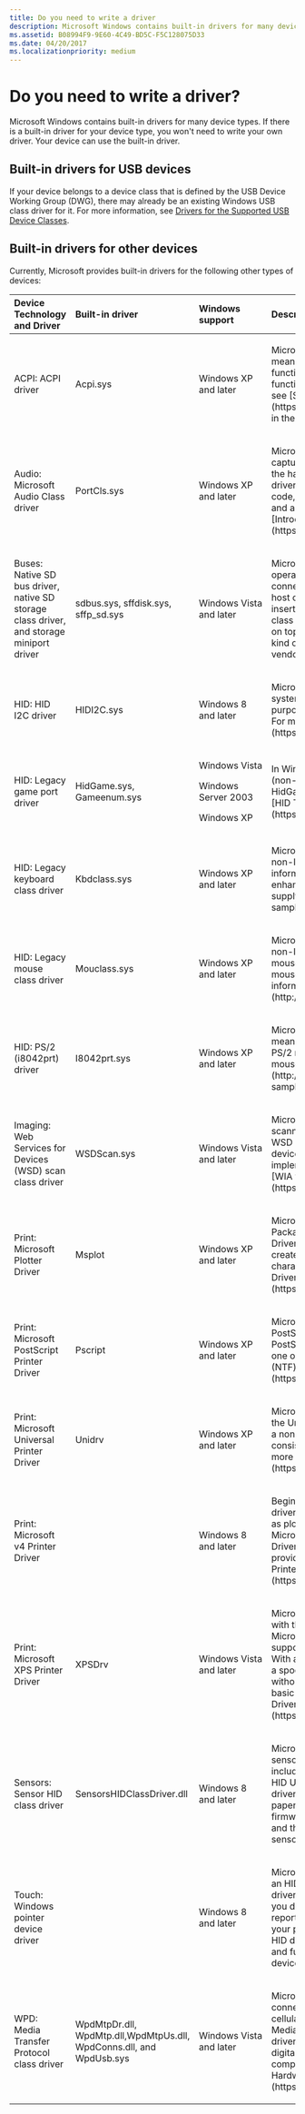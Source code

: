 ```yaml
---
title: Do you need to write a driver
description: Microsoft Windows contains built-in drivers for many device types. If there is a built-in driver for your device type, you won't need to write your own driver. Your device can use the built-in driver.
ms.assetid: B08994F9-9E60-4C49-BD5C-F5C128075D33
ms.date: 04/20/2017
ms.localizationpriority: medium
---
```


# Do you need to write a driver?


Microsoft Windows contains built-in drivers for many device types. If there is a built-in driver for your device type, you won't need to write your own driver. Your device can use the built-in driver.

## <span id="Built-in_drivers_for_USB_devices"></span><span id="built-in_drivers_for_usb_devices"></span><span id="BUILT-IN_DRIVERS_FOR_USB_DEVICES"></span>Built-in drivers for USB devices


If your device belongs to a device class that is defined by the USB Device Working Group (DWG), there may already be an existing Windows USB class driver for it. For more information, see [Drivers for the Supported USB Device Classes](https://msdn.microsoft.com/library/windows/hardware/ff538820).

## <span id="Built-in_drivers_for_other_devices"></span><span id="built-in_drivers_for_other_devices"></span><span id="BUILT-IN_DRIVERS_FOR_OTHER_DEVICES"></span>Built-in drivers for other devices


Currently, Microsoft provides built-in drivers for the following other types of devices:

<table>
<colgroup>
<col width="25%" />
<col width="25%" />
<col width="25%" />
<col width="25%" />
</colgroup>
<thead>
<tr class="header">
<th align="left">Device Technology and Driver</th>
<th align="left">Built-in driver</th>
<th align="left">Windows support</th>
<th align="left">Description</th>
</tr>
</thead>
<tbody>
<tr class="odd">
<td align="left"><p>ACPI: ACPI driver</p></td>
<td align="left"><p>Acpi.sys</p></td>
<td align="left"><p>Windows XP and later</p></td>
<td align="left"><p>Microsoft provides support for basic ACPI device functionality by means of the Acpi.sys driver and ACPI BIOS. To enhance the functionality of an ACPI device, the vendor can supply a WDM function driver. For more information about Windows ACPI support, see [Supporting ACPI Devices](https://msdn.microsoft.com/library/windows/hardware/ff536161) in the ACPI Design Guide.</p></td>
</tr>
<tr class="even">
<td align="left"><p>Audio: Microsoft Audio Class driver</p></td>
<td align="left"><p>PortCls.sys</p></td>
<td align="left"><p>Windows XP and later</p></td>
<td align="left"><p>Microsoft provides support for basic audio rendering and audio capture via its Port Class driver (PortCls). It is the responsibility of the hardware vendor of an audio device, to provide an adapter driver to work with PortCls. The adapter driver includes initialization code, driver-management code (including the DriverEntry function) and a collection of audio miniport drivers. For more information, see [Introduction to Port Class](https://msdn.microsoft.com/library/windows/hardware/ff536829).</p></td>
</tr>
<tr class="odd">
<td align="left"><p>Buses: Native SD bus driver, native SD storage class driver, and storage miniport driver</p></td>
<td align="left"><p>sdbus.sys, sffdisk.sys, sffp_sd.sys</p></td>
<td align="left"><p>Windows Vista and later</p></td>
<td align="left"><p>Microsoft provides support for SD card readers as follows: The operating system provides support for SD host controllers that connect directly to the PCI bus. When the system enumerates an SD host controller, it loads a native SD bus driver (sdbus.sys). If a user inserts an SD memory card, Windows loads a native SD storage class driver (sffdisk.sys) and storage miniport driver (sffp_sd.sys) on top of the bus driver. If a user inserts an SD card with a different kind of function, such as GPS or wireless LAN, Windows loads a vendor-supplied driver for the device.</p></td>
</tr>
<tr class="even">
<td align="left"><p>HID: HID I2C driver</p></td>
<td align="left"><p>HIDI2C.sys</p></td>
<td align="left"><p>Windows 8 and later</p></td>
<td align="left"><p>Microsoft provides support for HID over I2C devices on SoC systems that support Simple Peripheral Bus (SPB) and general-purpose I/O (GPIO). It does so by means of the HIDI2C.sys driver. For more information, see [HID over I2C](https://msdn.microsoft.com/library/windows/hardware/jj127208).</p></td>
</tr>
<tr class="odd">
<td align="left"><p>HID: Legacy game port driver</p></td>
<td align="left"><p>HidGame.sys, Gameenum.sys</p></td>
<td align="left"><p>Windows Vista</p>
<p>Windows Server 2003</p>
<p>Windows XP</p></td>
<td align="left"><p>In Windows Vista and earlier, Microsoft provided support for legacy (non-USB, non-Bluetooth, non-I2C) game ports by means of the HidGame.sys and Gameenum.sys drivers. For more information, see [HID Transports Supported in Windows](https://msdn.microsoft.com/library/windows/hardware/jj126201).</p></td>
</tr>
<tr class="even">
<td align="left"><p>HID: Legacy keyboard class driver</p></td>
<td align="left"><p>Kbdclass.sys</p></td>
<td align="left"><p>Windows XP and later</p></td>
<td align="left"><p>Microsoft provides support for legacy (non-USB, non-Bluetooth, non-I2C) keyboards by means of the Kbdclass.sys driver. For more information, see Keyboard and mouse HID client drivers. To enhance the functionality of a legacy keyboard, the vendor can supply a keyboard filter driver. For more information, see the [Kbfiltr sample](http://go.microsoft.com/fwlink/p/?LinkId=618052).</p></td>
</tr>
<tr class="odd">
<td align="left"><p>HID: Legacy mouse class driver</p></td>
<td align="left"><p>Mouclass.sys</p></td>
<td align="left"><p>Windows XP and later</p></td>
<td align="left"><p>Microsoft provides support for legacy (non-USB, non-Bluetooth, non-I2C) mice by means of the Mouclass.sys driver. Keyboard and mouse HID client drivers. To enhance the functionality of a legacy mouse, the vendor can supply a mouse filter driver. For more information, see the [Moufiltr sample](http://go.microsoft.com/fwlink/p/?LinkId=618052).</p></td>
</tr>
<tr class="even">
<td align="left"><p>HID: PS/2 (i8042prt) driver</p></td>
<td align="left"><p>I8042prt.sys</p></td>
<td align="left"><p>Windows XP and later</p></td>
<td align="left"><p>Microsoft provides support for legacy PS/2 keyboards and mice by means of the I8042.sys driver. To enhance the functionality of a PS/2 mouse or keyboard, the vendor can supply a keyboard or mouse filter driver. For more information, see the [Kbfiltr sample](http://go.microsoft.com/fwlink/p/?LinkId=618052) and [Moufiltr sample](http://go.microsoft.com/fwlink/p/?LinkId=618052).</p></td>
</tr>
<tr class="odd">
<td align="left"><p>Imaging: Web Services for Devices (WSD) scan class driver</p></td>
<td align="left"><p>WSDScan.sys</p></td>
<td align="left"><p>Windows Vista and later</p></td>
<td align="left"><p>Microsoft provides support for web services scanners (that is, scanners that are meant to be used over the web) by means of the WSD scan driver (wsdscan.sys). However, a web services scanner device that supports WSD Distributed Scan Management must implement two web services protocols. For more information, see [WIA with Web Services for Devices](https://msdn.microsoft.com/library/windows/hardware/ff553313).</p></td>
</tr>
<tr class="even">
<td align="left"><p>Print: Microsoft Plotter Driver</p></td>
<td align="left"><p>Msplot</p></td>
<td align="left"><p>Windows XP and later</p></td>
<td align="left"><p>Microsoft provides support for plotters that support the Hewlett-Packard Graphics Language by means of the Microsoft Plotter Driver (Msplot). To enhance the functionality of a plotter, you can create a minidriver, which consists of one or more plotter characterization data (PCD) files. For more information, see [Plotter Driver Minidrivers](https://msdn.microsoft.com/library/windows/hardware/ff559833).</p></td>
</tr>
<tr class="odd">
<td align="left"><p>Print: Microsoft PostScript Printer Driver</p></td>
<td align="left"><p>Pscript</p></td>
<td align="left"><p>Windows XP and later</p></td>
<td align="left"><p>Microsoft provides support for PostScript printers by means of the PostScript Printer Driver (Pscript). To enhance the functionality of a PostScript printer, you can create a minidriver, which consists of one or more PostScript Printer Description (PPD) files and font (NTF) files. For more information, see [Pscript Minidrivers](https://msdn.microsoft.com/library/windows/hardware/ff561810).</p></td>
</tr>
<tr class="even">
<td align="left"><p>Print: Microsoft Universal Printer Driver</p></td>
<td align="left"><p>Unidrv</p></td>
<td align="left"><p>Windows XP and later</p></td>
<td align="left"><p>Microsoft provides support for non-PostScript printers by means of the Universal Printer Driver (Unidrv). To enhance the functionality of a non-PostScript printer, you can create a minidriver, which consists of one or more generic printer description (GPD) files. For more information, see [Microsoft Universal Printer Driver](https://msdn.microsoft.com/library/windows/hardware/ff556567).</p></td>
</tr>
<tr class="odd">
<td align="left"><p>Print: Microsoft v4 Printer Driver</p></td>
<td align="left"></td>
<td align="left"><p>Windows 8 and later</p></td>
<td align="left"><p>Beginning with Windows 8, Microsoft provides a single in-box class driver that supports PostScript and non-PostScript printers as well as plotters. This driver supersedes the Microsoft Plotter Driver, Microsoft Universal Printer Driver, and Microsoft PostScript Printer Driver. Used on its own, without modification, this printer driver provides basic printing support. For more information, see [V4 Printer Driver](https://msdn.microsoft.com/library/windows/hardware/hh706306).</p></td>
</tr>
<tr class="even">
<td align="left"><p>Print: Microsoft XPS Printer Driver</p></td>
<td align="left"><p>XPSDrv</p></td>
<td align="left"><p>Windows Vista and later</p></td>
<td align="left"><p>Microsoft provides support for printing the XPS document format with the XPS Printer Driver (XPSDrv). This driver extends Microsoft's GDI-based, version 3 printer driver architecture to support consuming XML Paper Specification (XPS) documents. With an XPSDrv printer driver, the XPS Document format is used as a spool file format and as a document file format. Used on its own, without modification, the XPSDrv printer driver provides support for basic XPS printing. For more information, see [XPSDrv Printer Drivers](https://msdn.microsoft.com/library/windows/hardware/ff564289).</p></td>
</tr>
<tr class="odd">
<td align="left"><p>Sensors: Sensor HID class driver</p></td>
<td align="left"><p>SensorsHIDClassDriver.dll</p></td>
<td align="left"><p>Windows 8 and later</p></td>
<td align="left"><p>Microsoft provides support for motion, activity and other types of sensors by means of a HID class driver. Because Windows 8 includes this HID class driver, along with corresponding HID I2C and HID USB miniport drivers, you do not need to implement your own driver. You only need to report the usages described in this white paper, in the firmware for your sensor. Windows will use your firmware and its own HID driver to enable and initialize your sensor, and then furnish the relevant Windows APIs with access to your sensor.</p></td>
</tr>
<tr class="even">
<td align="left"><p>Touch: Windows pointer device driver</p></td>
<td align="left"></td>
<td align="left"><p>Windows 8 and later</p></td>
<td align="left"><p>Microsoft provides support for pen and touch devices by means of an HID class driver. Because Windows 8 includes this HID class driver and corresponding HID I2C and HID USB miniport drivers, you do not need to implement your own driver. You only need to report the usages described in this white paper in the firmware for your pointer device. Windows will use your firmware and its own HID driver to enable touch and pointer capabilities for your device and furnish the Windows touch and pointer APIs with access to your device.</p></td>
</tr>
<tr class="odd">
<td align="left"><p>WPD: Media Transfer Protocol class driver</p></td>
<td align="left"><p>WpdMtpDr.dll, WpdMtp.dll,WpdMtpUs.dll, WpdConns.dll, and WpdUsb.sys</p></td>
<td align="left"><p>Windows Vista and later</p></td>
<td align="left"><p>Microsoft provides support for portable devices that require connectivity with Windows, such as music players, digital cameras, cellular phones, and health-monitoring devices, by means of the Media Transfer Protocol class driver. A vendor that uses this class driver must implement the MTP class protocol on the device. (For digital still cameras, your MTP implementation should be backward compatible with PTP.) For more information, see [Guidance for the Hardware Vendor](https://msdn.microsoft.com/library/windows/hardware/ff597573).</p></td>
</tr>
</tbody>
</table>

 

 

 





